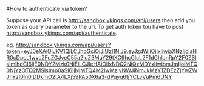 #How to authenticate via token?

Suppose your API call is http://sandbox.ykings.com/api/users then add you token as query parameter to the url. To get auth token tou have to post http://sandbox.ykings.com/api/authenticate.

eg. http://sandbox.ykings.com/api/users?token=eyJ0eXAiOiJKV1QiLCJhbGciOiJIUzI1NiJ9.eyJzdWIiOiIxIiwiaXNzIjoiaHR0cDpcL1wvc2FuZGJveC55a2luZ3MuY29tXC9hcGlcL2F1dGhlbnRpY2F0ZSIsImlhdCI6IjE0NDY2Mzk0NjEiLCJleHAiOiIxNDQ2NjQzMDYxIiwibmJmIjoiMTQ0NjYzOTQ2MSIsImp0aSI6IjNjMTQ4M2IwMzIyNWJiNmJkMzY1ZDEzZjYwZWJhYzI0In0.DDkmO2tA4LXj59PA50X6a3-dPqyq6tjYCLvVuPm6UNY
